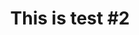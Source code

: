 ---
layout: "service"
name: "Test2"
title: "This is test #2"
image: "/assets/enduserexperience.png"
description: "It is a long established fact that a reader will be distracted by the readable content of a page when looking at its layout. The point of using Lorem Ipsum is that it has a more-or-less normal distribution of letters, as opposed to using 'Content here, content here', making it look like readable English."
---
